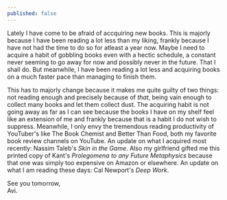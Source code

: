 ```yaml
---
published: false
---
```

Lately I have come to be afraid of accquiring new books. This is majorly because I have been reading a lot less than my liking, frankly because I have not had the time to do so for atleast a year now. Maybe I need to acquire a habit of gobbling books even with a hectic schedule, a constant never seeming to go away for now and possibly never in the future. That I shall do. But meanwhile, I have been reading a lot less and acquiring books on a much faster pace than managing to finish them.

This has to majorly change because it makes me quite guilty of two things: not reading enough and precisely because of _that_, being vain enough to collect many books and let them collect dust. The acquiring habit is not going away as far as I can see because the books I have on my shelf feel like an extension of me and frankly because that is a habit I do not wish to suppress. Meanwhile, I only envy the tremendous reading productivity of YouTuber's like The Book Chemist and Better Than Food, both my favorite book review channels on YouTube. An update on what  I acquired most recently: Nassim Taleb's _Skin in the Game_. Also my girlfriend gifted me this printed copy of Kant's _Prolegomena to any Future Metaphysics_ because that one was simply too expensive on Amazon or elsewhere. An update on what I am reading these days: Cal Newport's _Deep Work_.

See you tomorrow,  
Avi.